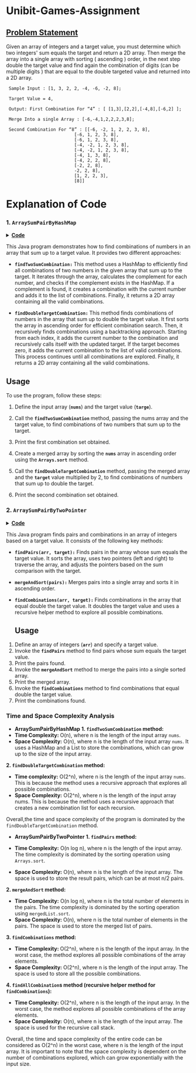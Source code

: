 # Unibit-Games-Assignment

## <u> Problem Statement </u>
Given an array of integers and a target value, you must determine which two integers' sum
equals the target and return a 2D array. Then merge the array into a single array with sorting (
ascending ) order, in the next step double the target value and find again the combination of
digits (can be multiple digits ) that are equal to the double targeted value and returned into a 2D
array.

     Sample Input : [1, 3, 2, 2, -4, -6, -2, 8];

     Target Value = 4,

     Output: First Combination For “4” : [ [1,3],[2,2],[-4,8],[-6,2] ];

     Merge Into a single Array : [-6,-4,1,2,2,2,3,8];

     Second Combination For “8” : [[-6, -2, 1, 2, 2, 3, 8], 
                              [-6, 1, 2, 3, 8], 
                              [-6, 1, 2, 3, 8], 
                              [-4, -2, 1, 2, 3, 8], 
                              [-4, -2, 1, 2, 3, 8], 
                              [-4, 1, 3, 8], 
                              [-4, 2, 2, 8], 
                              [-2, 2, 8], 
                              -2, 2, 8], 
                              [1, 2, 2, 3], 
                              [8]]

# Explanation of Code
### 1. `ArraySumPairByHashMap`
<details>
<summary><b><u>Code</u></b></summary>

```Java
package Approach.HashMap;

import java.util.ArrayList;
import java.util.Arrays;
import java.util.HashMap;
import java.util.List;
import java.util.Map;

public class ArraySumPairByHashMap {
    // Finds all combinations of two numbers in the given array that sum up to the target
    public static int[][] findTwoSumCombination(int[] nums, int target) {
        Map<Integer, List<Integer>> map = new HashMap<>();  // Map to store number indices for efficient lookup
        List<int[]> combinations = new ArrayList<>();  // List to store valid combinations

        for (int i = 0; i < nums.length; i++) {
            int complement = target - nums[i];  // Calculate the complement for the current number
            if (map.containsKey(complement)) {
                List<Integer> indices = map.get(complement);
                for (int index : indices) {
                    combinations.add(new int[]{nums[index], nums[i]});  // Add a combination to the list
                }
            }

            if (!map.containsKey(nums[i])) {
                map.put(nums[i], new ArrayList<>());  // Initialize the list of indices for a new number
            }
            map.get(nums[i]).add(i);  // Add the current number's index to the list
        }

        int[][] result = new int[combinations.size()][2];  // Convert the list to a 2D array
        for (int i = 0; i < combinations.size(); i++) {
            result[i] = combinations.get(i);
        }

        return result;  // Return the resulting combinations
    }

    // Finds all combinations of numbers in the given array that sum up to double the target
    public static int[][] findDoubleTargetCombination(int[] nums, int target) {
        int doubleTarget = target * 2;  // Calculate the double target value
        Arrays.sort(nums);  // Sort the array in ascending order for efficient combination search
        List<int[]> combinations = new ArrayList<>();  // List to store valid combinations
        findCombinations(nums, doubleTarget, new ArrayList<>(), combinations, 0);  // Recursively find combinations

        int[][] result = new int[combinations.size()][];  // Convert the list to a 2D array
        for (int i = 0; i < combinations.size(); i++) {
            result[i] = combinations.get(i);
        }

        return result;  // Return the resulting combinations
    }

    // Recursively finds combinations of numbers that sum up to the target value
    public static void findCombinations(int[] nums, int target, List<Integer> current, List<int[]> combinations, int start) {
        if (target == 0) {
            combinations.add(current.stream().mapToInt(Integer::intValue).toArray());  // Add a valid combination
            return;
        }

        for (int i = start; i < nums.length; i++) {
            if (nums[i] > target) {
                break;  // Skip numbers larger than the remaining target value
            }
            current.add(nums[i]);  // Add the current number to the combination
            findCombinations(nums, target - nums[i], current, combinations, i + 1);  // Recursive call with updated target
            current.remove(current.size() - 1);  // Remove the current number from the combination for backtracking
        }
    }

    public static void main(String[] args) {
        int[] nums = {1, 3, 2, 2, -4, -6, -2, 8};
        int target = 4;

        // Find combinations of two numbers that sum up to the target
        int[][] twoSumCombination = findTwoSumCombination(nums, target);
        System.out.println("First Combination For \"" + target + "\":");
        for (int[] combination : twoSumCombination) {
            System.out.println(Arrays.toString(combination));
        }

        int[] mergedArray = Arrays.stream(nums).sorted().toArray();
        System.out.println("Merge Into a single Array: " + Arrays.toString(mergedArray));

        // Find combinations of numbers that sum up to double the target
        int[][] doubleTargetCombination = findDoubleTargetCombination(mergedArray, target);
        int doubleTarget = target * 2;
        System.out.println("Second Combination For \"" + doubleTarget + "\":");
        for (int[] combination : doubleTargetCombination) {
            System.out.println(Arrays.toString(combination));
        }
    }
}


```
          
</details>

This Java program demonstrates how to find combinations of numbers in an array that sum up to a target value. It provides two different approaches:

- <b>`findTwoSumCombination:` </b> This method uses a HashMap to efficiently find all combinations of two numbers in the given array that sum up to the target. It iterates through the array, calculates the complement for each number, and checks if the complement exists in the HashMap. If a complement is found, it creates a combination with the current number and adds it to the list of combinations. Finally, it returns a 2D array containing all the valid combinations.

- <b>`findDoubleTargetCombination:` </b> This method finds combinations of numbers in the array that sum up to double the target value. It first sorts the array in ascending order for efficient combination search. Then, it recursively finds combinations using a backtracking approach. Starting from each index, it adds the current number to the combination and recursively calls itself with the updated target. If the target becomes zero, it adds the current combination to the list of valid combinations. This process continues until all combinations are explored. Finally, it returns a 2D array containing all the valid combinations.

## Usage
To use the program, follow these steps:

1. Define the input array (<b>`nums`</b>) and the target value (<b>`targe`</b>).

2. Call the <b> `findTwoSumCombination` </b> method, passing the nums array and the target value, to find combinations of two numbers that sum up to the target.

3. Print the first combination set obtained.

4. Create a merged array by sorting the <b>`nums`</b> array in ascending order using the <b>`Arrays.sort`</b> method.

5. Call the <b>`findDoubleTargetCombination`</b> method, passing the merged array and the <b>`target` </b> value multiplied by 2, to find combinations of numbers that sum up to double the target.

6. Print the second combination set obtained.


### 2. `ArraySumPairByTwoPointer`
<details>
<summary><b><u>Code</u></b></summary>

```Java
package Approach.Two_Pointer;

import java.util.ArrayList;
import java.util.Arrays;
import java.util.List;

public class ArraySumPairByTwoPointer {

    // Method to find pairs whose sum equals the target value
    public static int[][] findPairs(int[] arr, int target) {
        // Sort the array in ascending order
        Arrays.sort(arr);
        List<int[]> result = new ArrayList<>();
        int left = 0;
        int right = arr.length - 1;

        while (left < right) {
            int sum = arr[left] + arr[right];
            if (sum == target) {
                // Pair found, add it to the result list
                result.add(new int[]{arr[left], arr[right]});
                left++;
                right--;
                // Skip duplicate elements to avoid duplicate pairs
                while (left < right && arr[left] == arr[left - 1]) {
                    left++;
                }
                while (left < right && arr[right] == arr[right + 1]) {
                    right--;
                }
            } else if (sum < target) {
                // Sum is smaller than target, move left pointer to increase the sum
                left++;
            } else {
                // Sum is larger than target, move right pointer to decrease the sum
                right--;
            }
        }

        return result.toArray(new int[0][]);
    }

    // Method to merge pairs into a single array and sort it in ascending order
    public static int[] mergeAndSort(int[][] pairs) {
        List<Integer> mergedList = new ArrayList<>();
        for (int[] pair : pairs) {
            for (int num : pair) {
                mergedList.add(num);
            }
        }
        mergedList.sort(null);
        int[] mergedArray = new int[mergedList.size()];
        for (int i = 0; i < mergedList.size(); i++) {
            mergedArray[i] = mergedList.get(i);
        }
        return mergedArray;
    }

    // Method to find combinations that equal the double of the target value
    public static int[][] findCombinations(int[] arr, int target) {
        target *= 2; // Double the target value
        List<List<Integer>> combinations = new ArrayList<>();
        findAllCombinations(combinations, new ArrayList<>(), arr, target, 0);
        return convertListToArray(combinations);
    }

    // Recursive helper method to find all combinations
    public static void findAllCombinations(List<List<Integer>> combinations, List<Integer> currentCombination, int[] arr, int target, int start) {
        if (target < 0) {
            // Base case: target value exceeded, backtrack
            return;
        } else if (target == 0) {
            // Base case: target value reached, add current combination to the list
            combinations.add(new ArrayList<>(currentCombination));
        } else {
            // Explore all possible combinations starting from 'start' index
            for (int i = start; i < arr.length; i++) {
                if (i > start && arr[i] == arr[i - 1]) {
                    // Skip duplicate elements to avoid duplicate combinations
                    continue;
                }
                currentCombination.add(arr[i]);
                findAllCombinations(combinations, currentCombination, arr, target - arr[i], i + 1);
                currentCombination.remove(currentCombination.size() - 1);
            }
        }
    }

    // Method to convert a list of lists to a 2D array
    public static int[][] convertListToArray(List<List<Integer>> list) {
        int[][] result = new int[list.size()][];
        for (int i = 0; i < list.size(); i++) {
            List<Integer> innerList = list.get(i);
            result[i] = new int[innerList.size()];
            for (int j = 0; j < innerList.size(); j++) {
                result[i][j] = innerList.get(j);
            }
        }
        return result;
    }

    // Main method to execute the code
    public static void main(String[] args) {
        int[] arr = {1, 3, 2, 2, -4, -6, -2, 8};
        int target = 4;

        // Find pairs whose sum equals the target value
        int[][] pairs = findPairs(arr, target);

        System.out.println("First Combination for \"" + target + "\":");
        for (int[] pair : pairs) {
            System.out.println(Arrays.toString(pair));
        }

        // Merge pairs into a single array and sort it
        int[] mergedArray = mergeAndSort(pairs);
        System.out.println("Merge Into a Single Array:");
        System.out.println(Arrays.toString(mergedArray));

        // Find combinations that equal the double of the target value
        int[][] combinations = findCombinations(arr, target);

        System.out.println("Second Combination for \"" + (target * 2) + "\":");
        for (int[] combination : combinations) {
            System.out.println(Arrays.toString(combination));
        }
    }
}

```

</details>

This Java program finds pairs and combinations in an array of integers based on a target value. It consists of the following key methods:
- <b> `findPairs(arr, target):`</b>  Finds pairs in the array whose sum equals the target value. It sorts the array, uses two pointers (left and right) to traverse the array, and adjusts the pointers based on the sum comparison with the target.

- <b> `mergeAndSort(pairs):` </b>  Merges pairs into a single array and sorts it in ascending order.

- <b> `findCombinations(arr, target):` </b> Finds combinations in the array that equal double the target value. It doubles the target value and uses a recursive helper method to explore all possible combinations.

  ## Usage

1. Define an array of integers (<b>`arr`</b>) and specify a target value.
2. Invoke the <b> `findPairs`</b> method to find pairs whose sum equals the target value.
3. Print the pairs found.
4. Invoke the <b> `mergeAndSort`</b> method to merge the pairs into a single sorted array.
5. Print the merged array.
6. Invoke the <b> `findCombinations`</b> method to find combinations that equal double the target value.
7. Print the combinations found.

### Time and Space Complexity Analysis
- <b> ArraySumPairByHashMap</b>
  <b>1. `findTwoSumCombination` method: </b>
- <b> Time Complexity: </b> O(n), where n is the length of the input array `nums`.
- <b> Space Complexity:</b>  O(n), where n is the length of the input array `nums`. It uses a HashMap and a List to store the combinations, which can grow up to the size of the input array.

<b> 2. `findDoubleTargetCombination`  method: </b>
 - <b> Time complexity:</b> O(2^n), where n is the length of the input array `nums`. This is because the method uses a recursive approach that explores all possible combinations.
  - <b> Space Complexity:</b>  O(2^n), where n is the length of the input array nums. This is because the method uses a recursive approach that creates a new combination list for each recursion.

Overall,the time and space complexity of the program is dominated by the `findDoubleTargetCombination` method.

- <b> ArraySumPairByTwoPointer</b>
<b> 1. `findPairs` method: </b>

- <b>Time Complexity:</b> O(n log n), where n is the length of the input array. The time complexity is dominated by the sorting operation using `Arrays.sort`.
- <b> Space Complexity:</b> O(n), where n is the length of the input array. The space is used to store the result pairs, which can be at most n/2 pairs.
  
<b> 2. `mergeAndSort` method:</b>

- <b>Time Complexity:</b> O(n log n), where n is the total number of elements in the pairs. The time complexity is dominated by the sorting operation using `mergedList.sort`.
- <b> Space Complexity: </b> O(n), where n is the total number of elements in the pairs. The space is used to store the merged list of pairs.
  
<b> 3. `findCombinations` method: </b>

- <b>Time Complexity: </b> O(2^n), where n is the length of the input array. In the worst case, the method explores all possible combinations of the array elements.
- <b> Space Complexity: </b> O(2^n), where n is the length of the input array. The space is used to store all the possible combinations.
  
<b> 4. `findAllCombination`s method (recursive helper method for `findCombinations`): </b>

- <b> Time Complexity:</b> O(2^n), where n is the length of the input array. In the worst case, the method explores all possible combinations of the array elements.
- <b> Space Complexity:</b> O(n), where n is the length of the input array. The space is used for the recursive call stack.

Overall, the time and space complexity of the entire code can be considered as O(2^n) in the worst case, where n is the length of the input array. It is important to note that the space complexity is dependent on the number of combinations explored, which can grow exponentially with the input size.
